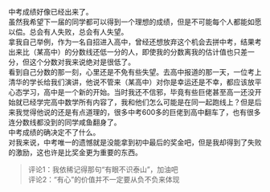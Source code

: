 中考成绩好像已经出来了。  
虽然我希望下一届的同学都可以得到一个理想的成绩，但是不可能每个人都能如愿以偿。总会有人失败，总会有人失望。  
拿我自己举例，作为一名自招进入高中，曾经还想放弃这个机会去拼中考，结果考出来比（某高中）的分数线还低一分的人，即使我的分数离我的估计值也只差一分，但这个分数对我来说绝对是很低了。  
看到自己分数的那一刻，心里还是不免有些失望。去高中报道的那一天，一位考上清华的学长给我们演讲，他说不管来（某高中）对你是幸运还是不幸，都应该放平心态学习，高中是一个新的开始。当时我还不信邪，毕竟有些巨佬甚至高一还没开始就已经学完高中数学所有内容了，我和他们怎么可能是在同一起跑线上？但是后来我觉得他说的还是有点道理的，很多中考600多的巨佬到高中翻车了，也有很多连分数线都没到的同学咸鱼翻身了。  
中考成绩的确决定不了什么。  
对我来说，中考唯一的遗憾就是没能拿到初中最后的奖金吧，但是我却得到了失败的激励，这也许是比奖金更为重要的东西。

> 评论1：我依稀记得那句“有眼不识泰山”，加油吧  
> 评论2：“有心”的价值并不一定要从负不负来体现